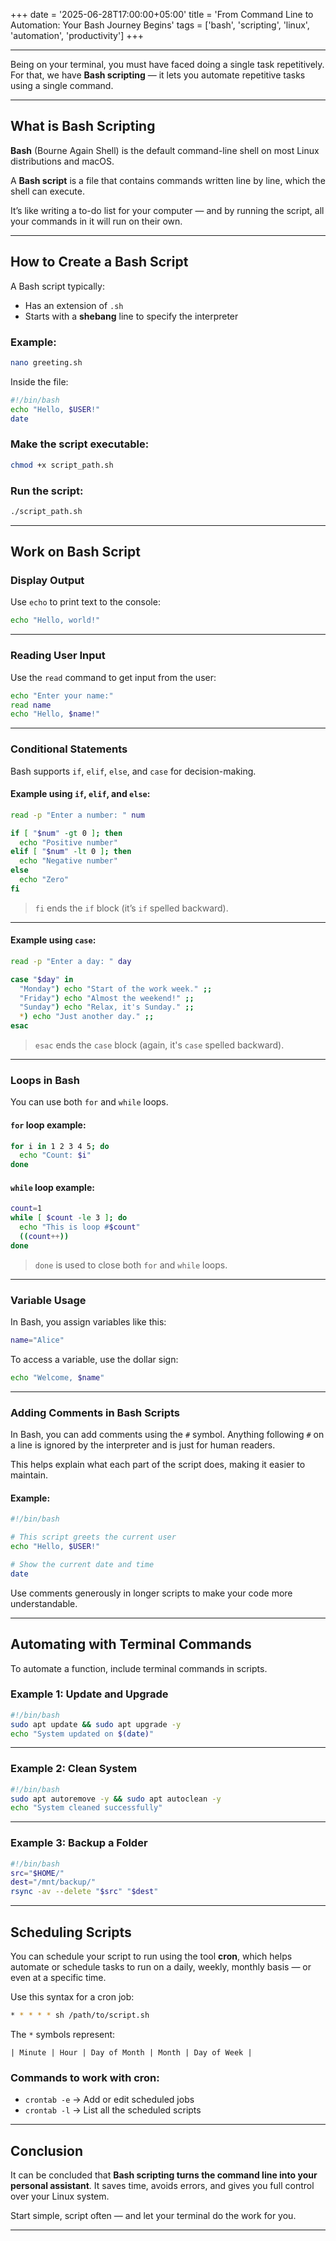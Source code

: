 
+++
date = '2025-06-28T17:00:00+05:00'
title = 'From Command Line to Automation: Your Bash Journey Begins'
tags = ['bash', 'scripting', 'linux', 'automation', 'productivity']
+++

---


Being on your terminal, you must have faced doing a single task repetitively. For that, we have **Bash scripting** — it lets you automate repetitive tasks using a single command.

---

## What is Bash Scripting

**Bash** (Bourne Again Shell) is the default command-line shell on most Linux distributions and macOS.

A **Bash script** is a file that contains commands written line by line, which the shell can execute.

It’s like writing a to-do list for your computer — and by running the script, all your commands in it will run on their own.

---

## How to Create a Bash Script

A Bash script typically:

* Has an extension of `.sh`
* Starts with a **shebang** line to specify the interpreter

### Example:

```bash
nano greeting.sh
```

Inside the file:

```bash
#!/bin/bash
echo "Hello, $USER!"
date
```

### Make the script executable:

```bash
chmod +x script_path.sh
```

### Run the script:

```bash
./script_path.sh
```

---

## Work on Bash Script

### Display Output

Use `echo` to print text to the console:

```bash
echo "Hello, world!"
```

---

### Reading User Input

Use the `read` command to get input from the user:

```bash
echo "Enter your name:"
read name
echo "Hello, $name!"
```

---

### Conditional Statements

Bash supports `if`, `elif`, `else`, and `case` for decision-making.

#### Example using `if`, `elif`, and `else`:

```bash
read -p "Enter a number: " num

if [ "$num" -gt 0 ]; then
  echo "Positive number"
elif [ "$num" -lt 0 ]; then
  echo "Negative number"
else
  echo "Zero"
fi
```

> `fi` ends the `if` block (it’s `if` spelled backward).

---

#### Example using `case`:

```bash
read -p "Enter a day: " day

case "$day" in
  "Monday") echo "Start of the work week." ;;
  "Friday") echo "Almost the weekend!" ;;
  "Sunday") echo "Relax, it's Sunday." ;;
  *) echo "Just another day." ;;
esac
```

> `esac` ends the `case` block (again, it's `case` spelled backward).

---

### Loops in Bash

You can use both `for` and `while` loops.

#### `for` loop example:

```bash
for i in 1 2 3 4 5; do
  echo "Count: $i"
done
```

#### `while` loop example:

```bash
count=1
while [ $count -le 3 ]; do
  echo "This is loop #$count"
  ((count++))
done
```

> `done` is used to close both `for` and `while` loops.

---

### Variable Usage

In Bash, you assign variables like this:

```bash
name="Alice"
```

To access a variable, use the dollar sign:

```bash
echo "Welcome, $name"
```

---

### Adding Comments in Bash Scripts

In Bash, you can add comments using the `#` symbol. Anything following `#` on a line is ignored by the interpreter and is just for human readers.

This helps explain what each part of the script does, making it easier to maintain.

#### Example:

```bash
#!/bin/bash

# This script greets the current user
echo "Hello, $USER!"

# Show the current date and time
date
```

Use comments generously in longer scripts to make your code more understandable.

---

## Automating with Terminal Commands

To automate a function, include terminal commands in scripts.

### Example 1: Update and Upgrade

```bash
#!/bin/bash
sudo apt update && sudo apt upgrade -y 
echo "System updated on $(date)"
```

---

### Example 2: Clean System

```bash
#!/bin/bash
sudo apt autoremove -y && sudo apt autoclean -y
echo "System cleaned successfully"
```

---

### Example 3: Backup a Folder

```bash
#!/bin/bash
src="$HOME/"
dest="/mnt/backup/"
rsync -av --delete "$src" "$dest"
```

---

## Scheduling Scripts

You can schedule your script to run using the tool **cron**, which helps automate or schedule tasks to run on a daily, weekly, monthly basis — or even at a specific time.

Use this syntax for a cron job:

```bash
* * * * * sh /path/to/script.sh
```

The `*` symbols represent:

```
| Minute | Hour | Day of Month | Month | Day of Week |
```

### Commands to work with cron:

* `crontab -e` → Add or edit scheduled jobs
* `crontab -l` → List all the scheduled scripts

---

## Conclusion

It can be concluded that **Bash scripting turns the command line into your personal assistant**. It saves time, avoids errors, and gives you full control over your Linux system.

Start simple, script often — and let your terminal do the work for you.

---

